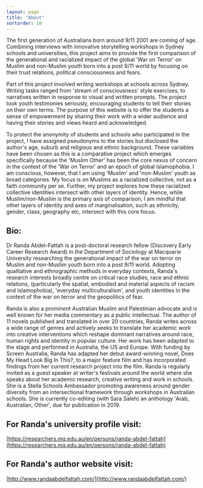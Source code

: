 ```yaml
---
layout: page
title: "About"
sortorder: 10
---
```


The first generation of Australians born around 9/11 2001 are coming of age. Combining interviews with innovative storytelling workshops in Sydney schools and universities, this project aims to provide the first comparison of the generational and racialized impact of the global 'War on Terror' on Muslim and non-Muslim youth born into a post 9/11 world by focusing on their trust relations, political consciousness and fears.

Part of this project involved writing workshops at schools across Sydney. Writing tasks ranged from 'stream of consciousness' style exercises, to narratives written in response to visual and written prompts. The project took youth testimonies seriously, encouraging students to tell their stories on their own terms. The purpose of this website is to offer the students a sense of empowerment by sharing their work with a wider audience and having their stories and views heard and acknowledged.

To protect the anonymity of students and schools who participated in the project, I have assigned pseudonyms to the stories but disclosed the author's age, suburb and religious and ethnic background. These variables have been chosen as this is a comparative project which emerges specifically because the 'Muslim Other' has been the core nexus of concern in the context of the 'War on Terror' and an epoch of global Islamophobia. I am conscious, however, that I am using 'Muslim' and 'non-Muslim' youth as broad categories. My focus is on Muslims as a racialized collective, not as a faith community per se. Further, my project explores how these racialized collective identities intersect with other layers of identity. Hence, while Muslim/non-Muslim is the primary axis of comparison, I am mindful that other layers of identity and axes of marginalisation, such as ethnicity, gender, class, geography etc, intersect with this core focus.

## Bio:

Dr Randa Abdel-Fattah is a post-doctoral research fellow (Discovery Early Career Research Award) in the Department of Sociology at Macquarie University researching the generational impact of the war on terror on Muslim and non-Muslim youth born into a post 9/11 world. Adopting qualitative and ethnographic methods in everyday contexts, Randa's research interests broadly centre on critical race studies, race and ethnic relations, (particularly the spatial, embodied and material aspects of racism and Islamophobia), 'everyday multiculturalism', and youth identities in the context of the war on terror and the geopolitics of fear.

Randa is also a prominent Australian Muslim and Palestinian advocate and is well known for her media commentary as a public intellectual. The author of 11 novels published and translated in over 20 countries, Randa writes across a wide range of genres and actively seeks to translate her academic work into creative interventions which reshape dominant narratives around race, human rights and identity in popular culture. Her work has been adapted to the stage and performed in Australia, the US and Europe. With funding by Screen Australia, Randa has adapted her debut award-winning novel, Does My Head Look Big In This?, to a major feature film and has incorporated findings from her current research project into the film. Randa is regularly invited as a guest speaker at writer's festivals around the world where she speaks about her academic research, creative writing and work in schools. She is a Stella Schools Ambassador promoting awareness around gender diversity from an intersectional framework through workshops in Australian schools. She is currently co-editing (with Sara Saleh) an anthology 'Arab, Australian, Other', due for publication in 2019.

## For Randa's university profile visit:

[https://researchers.mq.edu.au/en/persons/randa-abdel-fattah](https://researchers.mq.edu.au/en/persons/randa-abdel-fattah)

## For Randa's author website visit:

[http://www.randaabdelfattah.com/](http://www.randaabdelfattah.com/)
